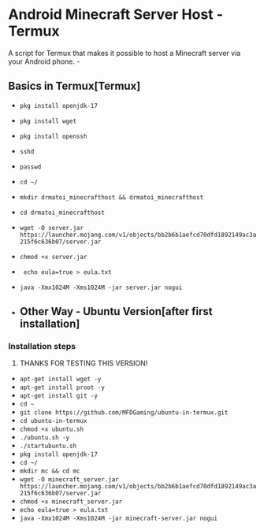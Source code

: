 # Android Minecraft Server Host - Termux 
A script for Termux that makes it possible to host a Minecraft server via your Android phone. -  

## Basics in Termux[Termux]

* `pkg install openjdk-17`
* `pkg install wget`
* `pkg install openssh`
* `sshd`
* `passwd`




* `cd ~/`
* ` mkdir drmatoi_minecrafthost && drmatoi_minecrafthost `
* ` cd drmatoi_minecrafthost `

* ` wget -O server.jar https://launcher.mojang.com/v1/objects/bb2b6b1aefcd70dfd1892149ac3a215f6c636b07/server.jar `
* ` chmod +x server.jar `

 * ` echo eula=true > eula.txt` 

* ` java -Xmx1024M -Xms1024M -jar server.jar nogui `


* ## Other Way - Ubuntu Version[after first installation]

### Installation steps
1. THANKS FOR TESTING THIS VERSION!
* `apt-get install wget -y`
* `apt-get install proot -y`
* `apt-get install git -y`
* `cd ~`
* `git clone https://github.com/MFDGaming/ubuntu-in-termux.git`
* `cd ubuntu-in-termux`
* `chmod +x ubuntu.sh`
* `./ubuntu.sh -y`
* `./startubuntu.sh`
 * `pkg install openjdk-17`
* `cd ~/`
* `mkdir mc && cd mc`
* `wget -O minecraft_server.jar https://launcher.mojang.com/v1/objects/bb2b6b1aefcd70dfd1892149ac3a215f6c636b07/server.jar`
 * `chmod +x minecraft_server.jar`
* `echo eula=true > eula.txt`
* `java -Xmx1024M -Xms1024M -jar minecraft-server.jar nogui`

